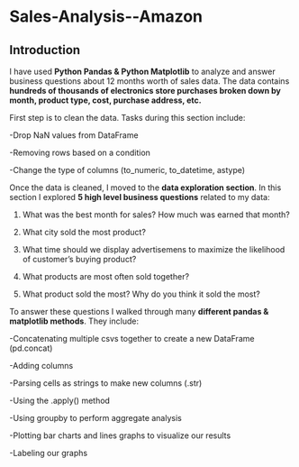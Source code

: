 # Sales-Analysis--Amazon

## Introduction

I have used **Python Pandas & Python Matplotlib** to analyze and answer business questions about 12 months worth of sales data. The data contains **hundreds of thousands of electronics store purchases broken down by month, product type, cost, purchase address, etc.**

First step is to clean the data. Tasks during this section include:

-Drop NaN values from DataFrame

-Removing rows based on a condition

-Change the type of columns (to_numeric, to_datetime, astype)

Once the data is cleaned, I moved to the **data exploration section**. In this section I explored **5 high level business questions** related to my data:

1. What was the best month for sales? How much was earned that month?

2. What city sold the most product?

3. What time should we display advertisemens to maximize the likelihood of customer’s buying product?

4. What products are most often sold together?

5. What product sold the most? Why do you think it sold the most?
   
To answer these questions I walked through many **different pandas & matplotlib methods**. They include:

-Concatenating multiple csvs together to create a new DataFrame (pd.concat)

-Adding columns

-Parsing cells as strings to make new columns (.str)

-Using the .apply() method

-Using groupby to perform aggregate analysis

-Plotting bar charts and lines graphs to visualize our results

-Labeling our graphs
